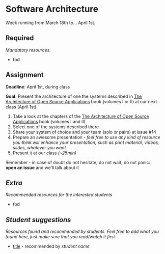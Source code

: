 # Software Architecture

Week running from March 18th to... April 1st.

## Required
*Mandatory resources.*

* tbd


## Assignment
**Deadline:** April 1st, during class

**Goal:** Present the architecture of one the systems described in [The Architecture of Open Source Applications](http://aosabook.org/en/index.html) book (volumes I or II) at our next class (April 1st).

1. Take a look at the chapters of the [The Architecture of Open Source Applications](http://aosabook.org/en/index.html) book (volumes I and II)
1. Select one of the systems described there
1. Share your system of choice and your team (solo or pairs) at issue #14
1. Prepare an awesome presentation - *feel free to use any kind of resource you think will enhance your presentation, such as print material, videos, slides, whatever you want*
1. Present it at our class *(~25min)*

Remember - in case of doubt do not hesitate, do not wait, do not panic: **open an issue** and we'll talk about it

## *Extra*
*Recommended resources for the interested students*

* tbd


## *Student suggestions*
*Resources found and recommended by students. Feel free to add what you found here, just make sure that you read/watch it first.*

* [title](https://www.google.com) - recommended by *student name*
